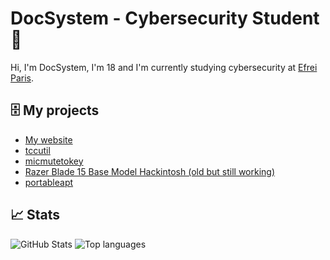 # DocSystem - Cybersecurity Student 🔐

Hi, I'm DocSystem, I'm 18 and I'm currently studying cybersecurity at [Efrei Paris](https://efrei.fr).

## 🗄 My projects

* [My website](https://docsystem.xyz/)
* [tccutil](https://github.com/DocSystem/tccutil/)
* [micmutetokey](https://github.com/DocSystem/micmutetokey/)
* [Razer Blade 15 Base Model Hackintosh (old but still working)](https://github.com/DocSystem/razerbladehackintosh/)
* [portableapt](https://github.com/DocSystem/portableapt/)

## 📈 Stats

<picture>
  <source media="(prefers-color-scheme: dark)" srcset="https://github-stats.docsystem.xyz/?username=DocSystem&show_icons=true&theme=dark&hide_border=true">
  <source media="(prefers-color-scheme: light)" srcset="https://github-stats.docsystem.xyz/?username=DocSystem&show_icons=true&hide_border=true">
  <img alt="GitHub Stats" src="https://github-stats.docsystem.xyz/?username=DocSystem&show_icons=true&hide_border=true">
</picture>
<picture>
  <source media="(prefers-color-scheme: dark)" srcset="https://github-stats.docsystem.xyz/top-langs/?username=DocSystem&layout=compact&theme=dark&hide_border=true">
  <source media="(prefers-color-scheme: light)" srcset="https://github-stats.docsystem.xyz/top-langs/?username=DocSystem&layout=compact&hide_border=true">
  <img alt="Top languages" src="https://github-stats.docsystem.xyz/top-langs/?username=DocSystem&layout=compact&hide_border=true">
</picture>
